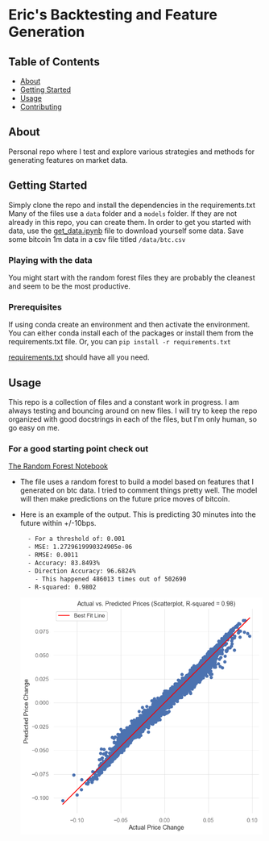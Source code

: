 # Eric's Backtesting and Feature Generation

## Table of Contents

- [About](#about)
- [Getting Started](#getting_started)
- [Usage](#usage)
- [Contributing](../CONTRIBUTING.md)

## About <a name = "about"></a>

Personal repo where I test and explore various strategies and methods for generating features on market data.

## Getting Started <a name = "getting_started"></a>

Simply clone the repo and install the dependencies in the requirements.txt
Many of the files use a `data` folder and a `models` folder. If they are not already in this repo, you can create them.
In order to get you started with data, use the [get_data.ipynb](miscellaneous/get-data.ipynb) file to download yourself some data. Save some bitcoin 1m data in a csv file titled `/data/btc.csv`

### Playing with the data

You might start with the random forest files they are probably the cleanest and seem to be the most productive.

### Prerequisites

If using conda create an environment and then activate the environment. You can either conda install each of the packages or install them from the requirements.txt file. Or, you can `pip install -r requirements.txt`

[requirements.txt](requirements.txt) should have all you need.

## Usage <a name = "usage"></a>

This repo is a collection of files and a constant work in progress. I am always testing and bouncing around on new files. I will try to keep the repo organized with good docstrings in each of the files, but I'm only human, so go easy on me.

### For a good starting point check out

[The Random Forest Notebook](random-forest/random-forest-testing-momo-v1.2.ipynb)

- The file uses a random forest to build a model based on features that I generated on btc data. I tried to comment things pretty well. The model will then make predictions on the future price moves of bitcoin.
- Here is an example of the output. This is predicting 30 minutes into the future within +/-10bps.

        - For a threshold of: 0.001
        - MSE: 1.2729619990324905e-06
        - RMSE: 0.0011
        - Accuracy: 83.8493%
        - Direction Accuracy: 96.6824% 
          - This happened 486013 times out of 502690
        - R-squared: 0.9802
    ![Actual-vs-Predicted](output/Actual-v-Predicted.png)